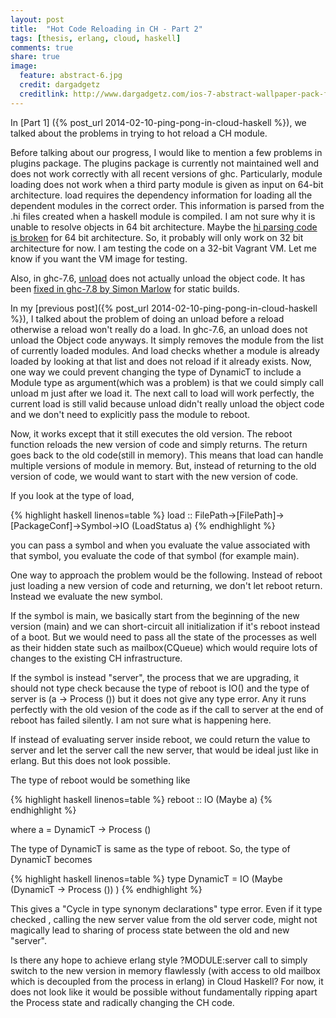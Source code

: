 ```yaml
---
layout: post
title:  "Hot Code Reloading in CH - Part 2"
tags: [thesis, erlang, cloud, haskell]
comments: true
share: true
image:
  feature: abstract-6.jpg
  credit: dargadgetz
  creditlink: http://www.dargadgetz.com/ios-7-abstract-wallpaper-pack-for-iphone-5-and-ipod-touch-retina/
---
```


In [Part 1] ({% post_url 2014-02-10-ping-pong-in-cloud-haskell %}), we talked about
the problems in trying to hot reload a CH module.

Before talking about our progress, I would like to mention a few problems in
plugins package. The plugins package is currently not maintained well and
does not work correctly with all recent versions of ghc. Particularly, module
loading does not work when a third party module is given as input on 64-bit
architecture. load requires the dependency information for loading all the
dependent modules in the correct order. This information is parsed from the
.hi files created when a haskell module is compiled. I am not sure why it is
unable to resolve objects in 64 bit architecture. Maybe the [hi parsing code
is broken](http://hub.darcs.net/stepcut/plugins) for 64 bit architecture. So,
it probably will only work on 32 bit architecture for now. I am testing the
code on a 32-bit Vagrant VM. Let me know if you want the VM image for testing.

Also, in ghc-7.6,
[unload](http://hackage.haskell.org/package/plugins-1.5.4.0/docs/src/System-Plugins-Load.html#unload)
does not actually unload the object code. It has been
[fixed in ghc-7.8 by Simon Marlow](http://www.reddit.com/r/haskell/comments/1le4y5/the_haxl_project_at_facebook_slides_from_my_talk/cbyoulm)
for static builds.

In my [previous post]({% post_url 2014-02-10-ping-pong-in-cloud-haskell %}),
I talked about the problem of doing an unload before a reload otherwise a
reload won't really do a load. In ghc-7.6, an unload does not unload the
Object code anyways. It simply removes the module from the list of currently
loaded modules. And load checks whether a module is already loaded by looking
at that list and does not reload if it already exists. Now, one way we could
prevent changing the type of DynamicT to include a Module type as
argument(which was a problem) is that we could simply call unload m just
after we load it. The next call to load will work perfectly, the current load
is still valid because unload didn't really unload the object code and we
don't need to explicitly pass the module to reboot.

Now, it works except that it still executes the old version. The reboot
function reloads the new version of code and simply returns. The return goes
back to the old code(still in memory). This means that load can handle
multiple versions of module in memory. But, instead of returning to the old
version of code, we would want to start with the new version of code.

If you look at the type of load,

{% highlight haskell linenos=table %}
load :: FilePath->[FilePath]->[PackageConf]->Symbol->IO (LoadStatus a)
{% endhighlight %}

you can pass a symbol and when you evaluate the value associated with that
symbol, you evaluate the code of that symbol (for example main).

One way to approach the problem would be the following. Instead of reboot
just loading a new version of code and returning, we don't let reboot
return. Instead we evaluate the new symbol.

If the symbol is main, we basically start from the beginning of the new
version (main) and we can short-circuit all initialization if it's reboot
instead of a boot. But we would need to pass all the state of the processes
as well as their hidden state such as mailbox(CQueue) which would require
lots of changes to the existing CH infrastructure.

If the symbol is instead "server", the process that we are upgrading, it
should not type check because the type of reboot is IO() and the type of server is (a
-> Process ()) but it does not give any type error. Any it runs perfectly
with the old vesion of the code as if the call to server at the end of reboot
has failed silently. I am not sure what is happening here.

If instead of evaluating server inside reboot, we could return the value to
server and let the server call the new server, that would be ideal just like
in erlang. But this does not look possible.

The type of reboot would be something like

{% highlight haskell linenos=table %}
reboot :: IO (Maybe a)
{% endhighlight %}

where a = DynamicT -> Process ()

The type of DynamicT is same as the type of reboot. So, the type of DynamicT
becomes

{% highlight haskell linenos=table %}
type DynamicT = IO (Maybe (DynamicT -> Process ()) )
{% endhighlight %}

This gives a "Cycle in type synonym declarations" type error.
Even if it type checked , calling the new server value from the old server
code, might not magically lead to sharing of process state between the old
and new "server".

Is there any hope to achieve erlang style ?MODULE:server call to simply
switch to the new version in memory flawlessly (with access to old mailbox which is
decoupled from the process in erlang) in Cloud Haskell? For now, it does not
look like it would be possible without fundamentally ripping apart the
Process state and radically changing the CH code.
